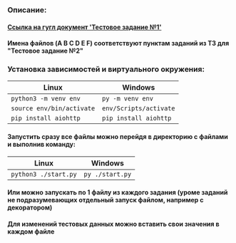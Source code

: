 ### Описание:  
#### [Ссылка на гугл документ 'Тестовое задание №1'](https://docs.google.com/document/d/1GUKWWj5dPzzDneEu6_gC5Euz6jzzqktHg520Uq_4QfI/edit?usp=sharing)
#### Имена файлов (A B C D E F) соответствуют пунктам заданий из ТЗ для "Тестовое задание №2"
### **Установка зависимостей и виртуального окружения**:
| Linux                         |Windows
| ------------------------------|--------------------------|        
| `python3 -m venv env`         | `py -m venv env`         |
| `source env/bin/activate`     | `env/Scripts/activate`   |
| `pip install aiohttp`         | `pip install aiohttp`    |
#### Запустить сразу все файлы можно перейдя в директорию с файлами и выполнив команду:
| Linux                         |Windows
| ------------------------------|--------------------------|        
| `python3 ./start.py`          | `py ./start.py`         |
#### Или можно запускать по 1 файлу из каждого задания (уроме заданий не подразумевающих отдельный запуск файлом, например с декоратором)
#### Для изменений тестовых данных можно вставить свои значения в каждом файле

